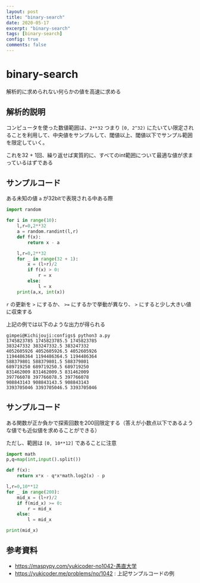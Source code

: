 ```yaml
---
layout: post
title: "binary-search"
date: 2020-05-17
excerpt: "binary-search"
tags: [binary-search]
config: true
comments: false
---
```


# binary-search

解析的に求められない何らかの値を高速に求める

## 解析的説明
コンピュータを使った数値範囲は、`2**32` つまり `[0, 2^32)` にたいてい限定されることを利用して、中央値をサンプルして、閾値以上、閾値以下でサンプル範囲を限定していく。  

これを32 + 1回、繰り返せば実質的に、すべてのint範囲について最適な値が求まっているはずである

## サンプルコード
ある未知の値 `a` が32bitで表現される中ある際  

```python
import random

for i in range(10):
    l,r=0,2**32
    a = random.randint(l,r)
    def f(x):
        return x - a

    l,r=0,2**32
    for _ in range(32 + 1):
        x = (l+r)/2
        if f(x) > 0:
            r = x
        else:
            l = x
    print(a,x, int(x))
```
`r` の更新を `>` にするか、 `>=` にするかで挙動が異なり、 `>` にすると少し大きい値に収束する  

上記の例では以下のような出力が得られる  

```console
gimpei@Kichijouji:configs$ python3 a.py
1745823785 1745823785.5 1745823785
383247332 383247332.5 383247332
4052605926 4052605926.5 4052605926
1194486364 1194486364.5 1194486364
588379801 588379801.5 588379801
689719250 689719250.5 689719250
831462009 831462009.5 831462009
397766078 397766078.5 397766078
908843143 908843143.5 908843143
3393705046 3393705046.5 3393705046
```

## サンプルコード
ある関数が正か負かで探索回数を200回限定する（答えが小数点以下であるような値でも近似値を求めることができる） 

ただし、範囲は `[0, 10**12]` であることに注意

```python
import math
p,q=map(int,input().split())

def f(x):
    return x*x - q*x*math.log2(x) - p

l,r=0,10**12
for _ in range(200):
    mid_x = (l+r)/2
    if f(mid_x) >= 0:
        r = mid_x
    else:
        l = mid_x

print(mid_x)
```


## 参考資料
 - https://maspypy.com/yukicoder-no1042-愚直大学
 - https://yukicoder.me/problems/no/1042 : 上記サンプルコードの例




